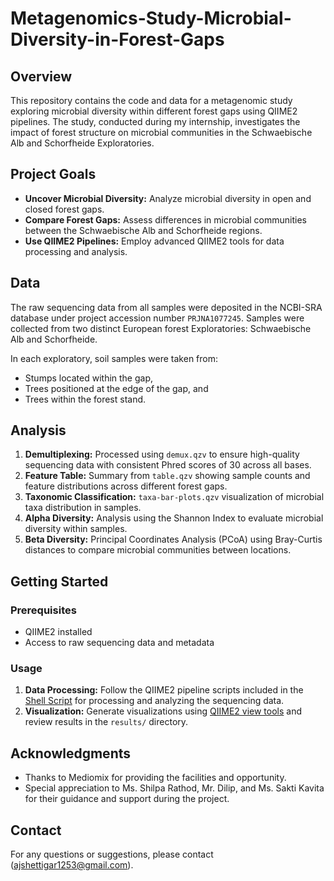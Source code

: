 # Metagenomics-Study-Microbial-Diversity-in-Forest-Gaps

## Overview

This repository contains the code and data for a metagenomic study exploring microbial diversity within different forest gaps using QIIME2 pipelines. The study, conducted during my internship, investigates the impact of forest structure on microbial communities in the Schwaebische Alb and Schorfheide Exploratories.

## Project Goals

- **Uncover Microbial Diversity:** Analyze microbial diversity in open and closed forest gaps.
- **Compare Forest Gaps:** Assess differences in microbial communities between the Schwaebische Alb and Schorfheide regions.
- **Use QIIME2 Pipelines:** Employ advanced QIIME2 tools for data processing and analysis.

## Data

The raw sequencing data from all samples were deposited in the NCBI-SRA database under project accession number `PRJNA1077245`. Samples were collected from two distinct European forest Exploratories: Schwaebische Alb and Schorfheide. 

In each exploratory, soil samples were taken from:
- Stumps located within the gap,
- Trees positioned at the edge of the gap, and
- Trees within the forest stand.

## Analysis

1. **Demultiplexing:** Processed using `demux.qzv` to ensure high-quality sequencing data with consistent Phred scores of 30 across all bases.
2. **Feature Table:** Summary from `table.qzv` showing sample counts and feature distributions across different forest gaps.
3. **Taxonomic Classification:** `taxa-bar-plots.qzv` visualization of microbial taxa distribution in samples.
4. **Alpha Diversity:** Analysis using the Shannon Index to evaluate microbial diversity within samples.
5. **Beta Diversity:** Principal Coordinates Analysis (PCoA) using Bray-Curtis distances to compare microbial communities between locations.

## Getting Started

### Prerequisites

- QIIME2 installed
- Access to raw sequencing data and metadata

### Usage

1. **Data Processing:** Follow the QIIME2 pipeline scripts included in the [Shell Script](qiime2_shell_script.sh) for processing and analyzing the sequencing data.
2. **Visualization:** Generate visualizations using [QIIME2 view tools](https://view.qiime2.org/) and review results in the `results/` directory.

## Acknowledgments

- Thanks to Mediomix for providing the facilities and opportunity.
- Special appreciation to Ms. Shilpa Rathod, Mr. Dilip, and Ms. Sakti Kavita for their guidance and support during the project.

## Contact

For any questions or suggestions, please contact (ajshettigar1253@gmail.com).
